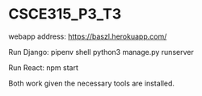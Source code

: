 # CSCE315_P3_T3
webapp address: https://baszl.herokuapp.com/

Run Django: pipenv shell
	    python3 manage.py runserver

Run React: npm start


Both work given the necessary tools are installed.


